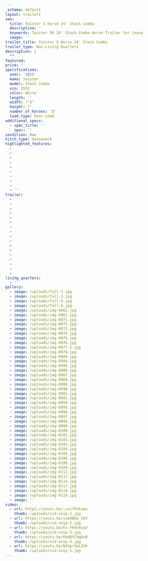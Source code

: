 ```yaml
---
_schema: default
layout: trailers
seo:
  title: Twister 5 Horse 24' Stock Combo
  description: ''
  keywords: Twister 5H 24' Stock Combo Horse Trailer for lease
  image: ''
trailer_title: Twister 5 Horse 24' Stock Combo
trailer_type: Non-Living Quarters
description: |
  ""
featured:
price: ''
specifications:
  year: '2025'
  make: Twister
  model: Stock Combo
  vin: S552
  color: White
  length: ''
  width: 7'6"
  height: 7'
  number_of_horses: '5'
  load_type: Rear Load
additional_specs:
  - spec_title: ''
    spec: ''
condition: New
hitch_type: Gooseneck
highlighted_features:
  -
  -
  -
  -
  -
  -
  -
  -
  -
  - ''
trailer:
  -
  -
  -
  -
  -
  -
  -
  -
  -
  -
  -
  -
  -
  -
  -
  -
  -
living_quarters:
  - ''
gallery:
  - image: /uploads/full-1.jpg
  - image: /uploads/full-2.jpg
  - image: /uploads/full-4.jpg
  - image: /uploads/full-6.jpg
  - image: /uploads/img-0061.jpg
  - image: /uploads/img-0062.jpg
  - image: /uploads/img-0071.jpg
  - image: /uploads/img-0072.jpg
  - image: /uploads/img-0073.jpg
  - image: /uploads/img-0074.jpg
  - image: /uploads/img-0075.jpg
  - image: /uploads/img-0076.jpg
  - image: /uploads/img-0077-1.jpg
  - image: /uploads/img-0078.jpg
  - image: /uploads/img-0080.jpg
  - image: /uploads/img-0084.jpg
  - image: /uploads/img-0085.jpg
  - image: /uploads/img-0086.jpg
  - image: /uploads/img-0087.jpg
  - image: /uploads/img-0088.jpg
  - image: /uploads/img-0089.jpg
  - image: /uploads/img-0090.jpg
  - image: /uploads/img-0091.jpg
  - image: /uploads/img-0092.jpg
  - image: /uploads/img-0094.jpg
  - image: /uploads/img-0095.jpg
  - image: /uploads/img-0096.jpg
  - image: /uploads/img-0097.jpg
  - image: /uploads/img-0098.jpg
  - image: /uploads/img-0099.jpg
  - image: /uploads/img-0100.jpg
  - image: /uploads/img-0101.jpg
  - image: /uploads/img-0102.jpg
  - image: /uploads/img-0103.jpg
  - image: /uploads/img-0104.jpg
  - image: /uploads/img-0105.jpg
  - image: /uploads/img-0106.jpg
  - image: /uploads/img-0108.jpg
  - image: /uploads/img-0109.jpg
  - image: /uploads/img-0112.jpg
  - image: /uploads/img-0113.jpg
  - image: /uploads/img-0114.jpg
  - image: /uploads/img-0117.jpg
  - image: /uploads/img-0118.jpg
  - image: /uploads/img-0119.jpg
  - image: ''
video:
  - url: https://youtu.be/_uvi7Pnkoao
    thumb: /uploads/vid-snip-1.jpg
  - url: https://youtu.be/coA9BGm_384
    thumb: /uploads/vid-snip-2.jpg
  - url: https://youtu.be/Es-FR4u9zyU
    thumb: /uploads/vid-snip-3.jpg
  - url: https://youtu.be/KkdQVC9gDo0
    thumb: /uploads/vid-snip-4.jpg
  - url: https://youtu.be/N2OprXoL2VA
    thumb: /uploads/vid-snip-5.jpg
---
```


